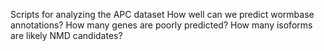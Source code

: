 Scripts for analyzing the APC dataset
How well can we predict wormbase annotations? 
How many genes are poorly predicted?
How many isoforms are likely NMD candidates?